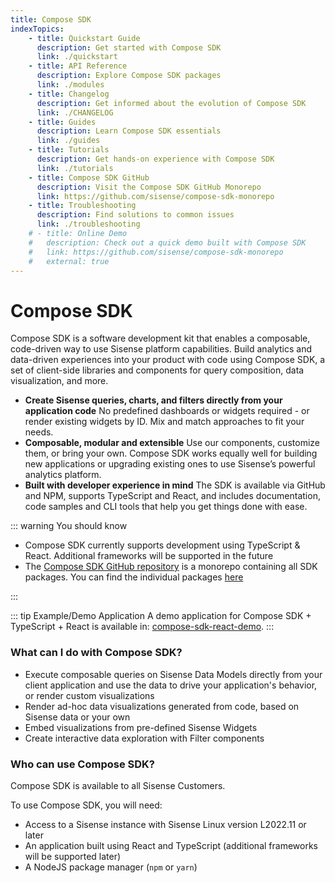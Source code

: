 ```yaml
---
title: Compose SDK
indexTopics:
    - title: Quickstart Guide
      description: Get started with Compose SDK
      link: ./quickstart
    - title: API Reference
      description: Explore Compose SDK packages
      link: ./modules
    - title: Changelog
      description: Get informed about the evolution of Compose SDK
      link: ./CHANGELOG
    - title: Guides
      description: Learn Compose SDK essentials
      link: ./guides
    - title: Tutorials
      description: Get hands-on experience with Compose SDK
      link: ./tutorials
    - title: Compose SDK GitHub
      description: Visit the Compose SDK GitHub Monorepo
      link: https://github.com/sisense/compose-sdk-monorepo
    - title: Troubleshooting
      description: Find solutions to common issues
      link: ./troubleshooting
    # - title: Online Demo
    #   description: Check out a quick demo built with Compose SDK
    #   link: https://github.com/sisense/compose-sdk-monorepo
    #   external: true
---
```


# Compose SDK

Compose SDK is a software development kit that enables a composable, code-driven way to use Sisense platform capabilities. Build analytics and data-driven experiences into your product with code using Compose SDK, a set of client-side libraries and components for query composition, data visualization, and more.

-   **Create Sisense queries, charts, and filters directly from your application code**
    No predefined dashboards or widgets required - or render existing widgets by ID. Mix and match approaches to fit your needs.
-   **Composable, modular and extensible**
    Use our components, customize them, or bring your own. Compose SDK works equally well for building new applications or upgrading existing ones to use Sisense’s powerful analytics platform.
-   **Built with developer experience in mind**
    The SDK is available via GitHub and NPM, supports TypeScript and React, and includes documentation, code samples and CLI tools that help you get things done with ease.

::: warning You should know

-   Compose SDK currently supports development using TypeScript & React. Additional frameworks will be supported in the future
-   The [Compose SDK GitHub repository](https://github.com/sisense/compose-sdk-monorepo) is a monorepo containing all SDK packages. You can find the individual packages [here](https://www.npmjs.com/search?q=%40sisense)

:::

<SectionIndex />

::: tip Example/Demo Application
A demo application for Compose SDK + TypeScript + React is available in: [compose-sdk-react-demo](https://github.com/sisense/compose-sdk-react-demo).
:::

### What can I do with Compose SDK?

-   Execute composable queries on Sisense Data Models directly from your client application and use the data to drive your application's behavior, or render custom visualizations
-   Render ad-hoc data visualizations generated from code, based on Sisense data or your own
-   Embed visualizations from pre-defined Sisense Widgets
-   Create interactive data exploration with Filter components

### Who can use Compose SDK?

Compose SDK is available to all Sisense Customers.

To use Compose SDK, you will need:

-   Access to a Sisense instance with Sisense Linux version L2022.11 or later
-   An application built using React and TypeScript (additional frameworks will be supported later)
-   A NodeJS package manager (`npm` or `yarn`)
